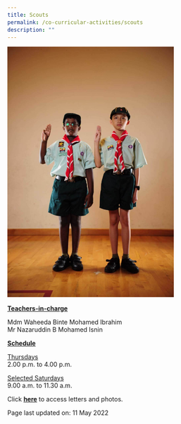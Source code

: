 ```yaml
---
title: Scouts
permalink: /co-curricular-activities/scouts
description: ""
---
```

<img style="width: 75%;" src="/images/scouts.jpeg">
<p><u><strong>Teachers-in-charge</strong></u></p>
<p>Mdm Waheeda Binte Mohamed Ibrahim<br />Mr Nazaruddin B Mohamed Isnin</p>
<p><u><strong>Schedule</strong></u></p>
<p><u>Thursdays<br /></u>2.00 p.m. to 4.00 p.m.</p>
<p><u>Selected Saturdays<br /></u>9.00 a.m. to 11.30 a.m.</p>
<p>Click <a href="https://drive.google.com/open?id=1GGyo5EFtD3JogIfBaJW46E7CqqNSWfnB" target="_blank" rel="noopener"><strong>here</strong></a> to access letters and photos.</p>
<p>Page last updated on: 11 May 2022</p>